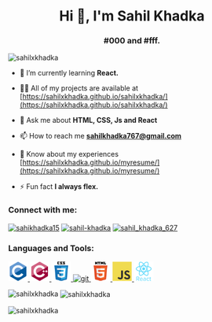 <h1 align="center">Hi 👋, I'm Sahil Khadka</h1>
<h3 align="center">#000 and #fff.</h3>

<p align="left"> <img src="https://komarev.com/ghpvc/?username=sahilxkhadka&label=Profile%20views&color=0e75b6&style=flat" alt="sahilxkhadka" /> </p>

- 🌱 I’m currently learning **React.**

- 👨‍💻 All of my projects are available at [https://sahilxkhadka.github.io/sahilxkhadka/](https://sahilxkhadka.github.io/sahilxkhadka/)

- 💬 Ask me about **HTML, CSS, Js and React**

- 📫 How to reach me **sahilkhadka767@gmail.com**

- 📄 Know about my experiences [https://sahilxkhadka.github.io/myresume/](https://sahilxkhadka.github.io/myresume/)

- ⚡ Fun fact **I always flex.**

<h3 align="left">Connect with me:</h3>
<p align="left">
<a href="https://twitter.com/sahikhadka15" target="blank"><img align="center" src="https://raw.githubusercontent.com/rahuldkjain/github-profile-readme-generator/master/src/images/icons/Social/twitter.svg" alt="sahikhadka15" height="30" width="40" /></a>
<a href="https://linkedin.com/in/sahil-khadka" target="blank"><img align="center" src="https://raw.githubusercontent.com/rahuldkjain/github-profile-readme-generator/master/src/images/icons/Social/linked-in-alt.svg" alt="sahil-khadka" height="30" width="40" /></a>
<a href="https://instagram.com/sahil_khadka_627" target="blank"><img align="center" src="https://raw.githubusercontent.com/rahuldkjain/github-profile-readme-generator/master/src/images/icons/Social/instagram.svg" alt="sahil_khadka_627" height="30" width="40" /></a>
</p>

<h3 align="left">Languages and Tools:</h3>
<p align="left"> <a href="https://www.cprogramming.com/" target="_blank" rel="noreferrer"> <img src="https://raw.githubusercontent.com/devicons/devicon/master/icons/c/c-original.svg" alt="c" width="40" height="40"/> </a> <a href="https://www.w3schools.com/cpp/" target="_blank" rel="noreferrer"> <img src="https://raw.githubusercontent.com/devicons/devicon/master/icons/cplusplus/cplusplus-original.svg" alt="cplusplus" width="40" height="40"/> </a> <a href="https://www.w3schools.com/css/" target="_blank" rel="noreferrer"> <img src="https://raw.githubusercontent.com/devicons/devicon/master/icons/css3/css3-original-wordmark.svg" alt="css3" width="40" height="40"/> </a> <a href="https://git-scm.com/" target="_blank" rel="noreferrer"> <img src="https://www.vectorlogo.zone/logos/git-scm/git-scm-icon.svg" alt="git" width="40" height="40"/> </a> <a href="https://www.w3.org/html/" target="_blank" rel="noreferrer"> <img src="https://raw.githubusercontent.com/devicons/devicon/master/icons/html5/html5-original-wordmark.svg" alt="html5" width="40" height="40"/> </a> <a href="https://developer.mozilla.org/en-US/docs/Web/JavaScript" target="_blank" rel="noreferrer"> <img src="https://raw.githubusercontent.com/devicons/devicon/master/icons/javascript/javascript-original.svg" alt="javascript" width="40" height="40"/> </a> <a href="https://reactjs.org/" target="_blank" rel="noreferrer"> <img src="https://raw.githubusercontent.com/devicons/devicon/master/icons/react/react-original-wordmark.svg" alt="react" width="40" height="40"/> </a> </p>

<p><img align="left" src="https://github-readme-stats.vercel.app/api/top-langs?username=sahilxkhadka&show_icons=true&locale=en&layout=compact" alt="sahilxkhadka" /></p>

<p>&nbsp;<img align="center" src="https://github-readme-stats.vercel.app/api?username=sahilxkhadka&show_icons=true&locale=en" alt="sahilxkhadka" /></p>

<p><img align="center" src="https://github-readme-streak-stats.herokuapp.com/?user=sahilxkhadka&" alt="sahilxkhadka" /></p>
